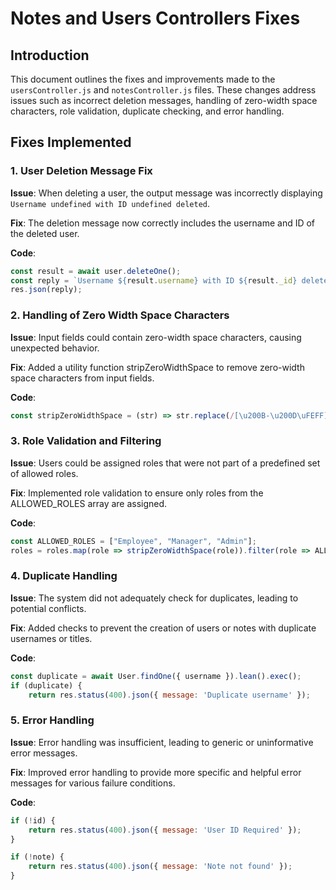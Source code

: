 # Notes and Users Controllers Fixes

## Introduction

This document outlines the fixes and improvements made to the `usersController.js` and `notesController.js` files. These changes address issues such as incorrect deletion messages, handling of zero-width space characters, role validation, duplicate checking, and error handling.

## Fixes Implemented

### 1. User Deletion Message Fix

**Issue**: When deleting a user, the output message was incorrectly displaying `Username undefined with ID undefined deleted`.

**Fix**: The deletion message now correctly includes the username and ID of the deleted user.

**Code**:
```javascript
const result = await user.deleteOne();
const reply = `Username ${result.username} with ID ${result._id} deleted`;
res.json(reply);
```

### 2. Handling of Zero Width Space Characters

**Issue**: Input fields could contain zero-width space characters, causing unexpected behavior.

**Fix**: Added a utility function stripZeroWidthSpace to remove zero-width space characters from input fields.

**Code**:
```javascript
const stripZeroWidthSpace = (str) => str.replace(/[\u200B-\u200D\uFEFF]/g, '');
```

### 3. Role Validation and Filtering

**Issue**: Users could be assigned roles that were not part of a predefined set of allowed roles.

**Fix**: Implemented role validation to ensure only roles from the ALLOWED_ROLES array are assigned.

**Code**:
```javascript
const ALLOWED_ROLES = ["Employee", "Manager", "Admin"];
roles = roles.map(role => stripZeroWidthSpace(role)).filter(role => ALLOWED_ROLES.includes(role));
```

### 4. Duplicate Handling

**Issue**: The system did not adequately check for duplicates, leading to potential conflicts.

**Fix**: Added checks to prevent the creation of users or notes with duplicate usernames or titles.

**Code**:
```javascript
const duplicate = await User.findOne({ username }).lean().exec();
if (duplicate) {
    return res.status(400).json({ message: 'Duplicate username' });
```

### 5. Error Handling

**Issue**: Error handling was insufficient, leading to generic or uninformative error messages.

**Fix**: Improved error handling to provide more specific and helpful error messages for various failure conditions.

**Code**:
```javascript
if (!id) {
    return res.status(400).json({ message: 'User ID Required' });
}

if (!note) {
    return res.status(400).json({ message: 'Note not found' });
}
```
